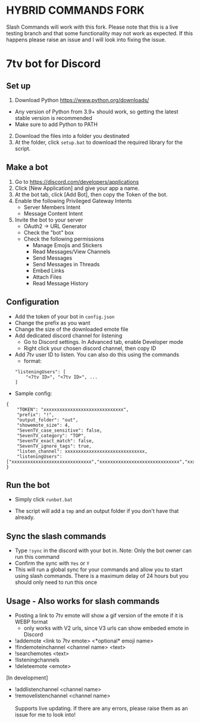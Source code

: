 # **HYBRID COMMANDS FORK**
Slash Commands will work with this fork. Please note that this is a live testing branch and that some functionality may not work as expected. If this happens please raise an issue and I will look into fixing the issue.

# 7tv bot for Discord

## Set up
1) Download Python https://www.python.org/downloads/
- Any version of Python from 3.9+ should work, so getting the latest stable version is recommended
- Make sure to add Python to PATH
2) Download the files into a folder you destinated
3) At the folder, click `setup.bat` to download the required library for the script. 

## Make a bot
1) Go to https://discord.com/developers/applications
2) Click [New Application] and give your app a name.
3) At the bot tab, click [Add Bot], then copy the Token of the bot.
4) Enable the following Privileged Gateway Intents
	- Server Members Intent
	- Message Content Intent
5) Invite the bot to your server
    - OAuth2 -> URL Generator
    - Check the "bot" box
    - Check the following permissions
		- Manage Emojis and Stickers
		- Read Messages/View Channels
		- Send Messages
		- Send Messages in Threads
		- Embed Links
		- Attach Files
		- Read Message History

## Configuration
- Add the token of your bot in `config.json`
- Change the prefix as you want
- Change the size of the downloaded emote file
- Add dedicated discord channel for listening
    - Go to Discord settings. In Advanced tab, enable Developer mode
    - Right click your chosen discord channel, then copy ID
- Add 7tv user ID to listen. You can also do this using the commands
    - format:
    ```
    "listeningUsers": [
        "<7tv ID>", "<7tv ID>", ...
    ]
    ```
- Sample config:
```
{
    "TOKEN": "xxxxxxxxxxxxxxxxxxxxxxxxxxxxxx",
    "prefix": "!",
    "output_folder": "out",
    "showemote_size": 4,
    "SevenTV_case_sensitive": false,
    "SevenTV_category": "TOP",
    "SevenTV_exact_match": false,
    "SevenTV_ignore_tags": true,
    "listen_channel": xxxxxxxxxxxxxxxxxxxxxxxxxxxxxx,
    "listeningUsers": ["xxxxxxxxxxxxxxxxxxxxxxxxxxxxxx","xxxxxxxxxxxxxxxxxxxxxxxxxxxxxx","xxxxxxxxxxxxxxxxxxxxxxxxxxxxxx"]
}
```

## Run the bot
- Simply click `runbot.bat`
* The script will add a `tmp` and an output folder if you don't have that already. 

## Sync the slash commands
- Type `!sync` in the discord with your bot in. Note: Only the bot owner can run this command
- Confirm the sync with `Yes` or `Y`
- This will run a global sync for your commands and allow you to start using slash commands. There is a maximum delay of 24 hours but you should only need to run this once

## Usage -  Also works for slash commands
- Posting a link to 7tv emote will show a gif version of the emote if it is WEBP format
    - only works with V2 urls, since V3 urls can show embeded emote in Discord
- !addemote \<link to 7tv emote\> \<\*optional\* emoji name\>
- !findemoteinchannel \<channel name\> \<text\>
- !searchemotes \<text\>
- !listeningchannels
- !deleteemote <emote\>

[In development]
- !addlistenchannel <channel name\>   
- !removelistenchannel <channel name\> \
\
Supports live updating. If there are any errors, please raise them as an issue for me to look into!
